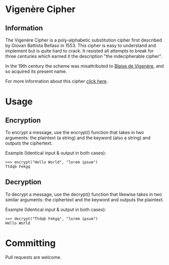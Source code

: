 # Vigenère Cipher

## Information
The Vigenère Cipher is a poly-alphabetic substitution cipher first described by Giovan Battista Bellaso in 1553. This cipher is easy to understand and implement but is quite hard to crack. It resisted all attempts to break for three centuries which earned it the description "the indecipherable cipher".

In the 19th century the scheme was misattributed to <a href="https://en.wikipedia.org/wiki/Blaise_de_Vigen%C3%A8re">Blaise de Vigenère</a>, and so acquired its present name.

For more information about this cipher <a href="https://en.wikipedia.org/wiki/Vigen%C3%A8re_cipher">click here</a>.

# Usage
## Encryption

To encrypt a message, use the encrypt() function that takes in two arguments: the plaintext (a string) and the keyword (also a string) and outputs the ciphertext.

Example (Identical input & output in both cases):
```
>>> encrypt("Hello World", "lorem ipsum")
Ttdqb Fekgq
```

## Decryption

To decrypt a message, use the decrypt() function that likewise takes in two similar arguments: the ciphertext and the keyword and outputs the plaintext.

Example (Identical input & output in both cases):
```
>>> decrypt("Ttdqb Fekgq", "lorem ipsum")
Hello World
```

# Committing
Pull requests are welcome.

